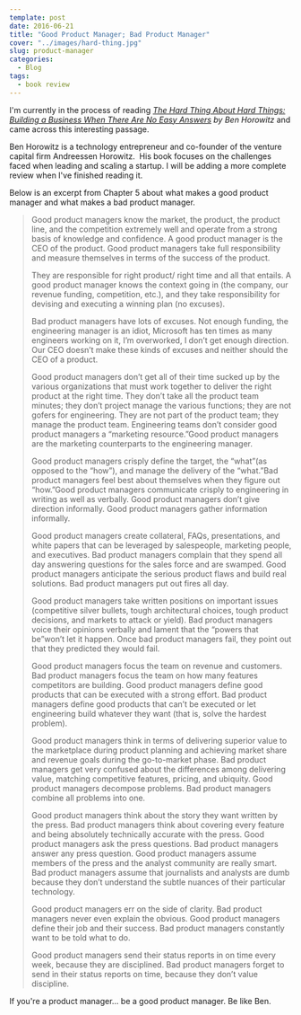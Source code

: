 ```yaml
---
template: post
date: 2016-06-21
title: "Good Product Manager; Bad Product Manager"
cover: "../images/hard-thing.jpg"
slug: product-manager
categories:
  - Blog
tags:
  - book review
---
```


I'm currently in the process of reading <em><a href="http://amzn.to/28QwPL8" target="_blank" title="Get it on Amazon">The Hard Thing About Hard Things: Building a Business When There Are No Easy Answers</a> by Ben Horowitz</em> and came across this interesting passage.

Ben Horowitz is a technology entrepreneur and co-founder of the venture capital firm Andreessen Horowitz.  His book focuses on the challenges faced when leading and scaling a startup. I will be adding a more complete review when I've finished reading it.

Below is an excerpt from Chapter 5 about what makes a good product manager and what makes a bad product manager.

<blockquote>
  <p>
    Good product managers know the market, the product, the product line, and the competition extremely well and operate from a strong basis of knowledge and confidence. A good product manager is the CEO of the product. Good product managers take full responsibility and measure themselves in terms of the success of the product.
  </p>
  <p>
    They are responsible for right product/ right time and all that entails. A good product manager knows the context going in (the company, our revenue funding, competition, etc.), and they take responsibility for devising and executing a winning plan (no excuses).
  </p>
  <p>
    Bad product managers have lots of excuses. Not enough funding, the engineering manager is an idiot, Microsoft has ten times as many engineers working on it, I’m overworked, I don’t get enough direction. Our CEO doesn’t make these kinds of excuses and neither should the CEO of a product.
  </p>
  <p>
    Good product managers don’t get all of their time sucked up by the various organizations that must work together to deliver the right product at the right time. They don’t take all the product team minutes; they don’t project manage the various functions; they are not gofers for engineering. They are not part of the product team; they manage the product team. Engineering teams don’t consider good product managers a “marketing resource.”Good product managers are the marketing counterparts to the engineering manager.
  </p>
  <p>
    Good product managers crisply define the target, the “what”(as opposed to the “how”), and manage the delivery of the “what.”Bad product managers feel best about themselves when they figure out “how.”Good product managers communicate crisply to engineering in writing as well as verbally. Good product managers don’t give direction informally. Good product managers gather information informally.
  </p>
  <p>
    Good product managers create collateral, FAQs, presentations, and white papers that can be leveraged by salespeople, marketing people, and executives. Bad product managers complain that they spend all day answering questions for the sales force and are swamped. Good product managers anticipate the serious product flaws and build real solutions. Bad product managers put out fires all day.
  </p>
  <p>
    Good product managers take written positions on important issues (competitive silver bullets, tough architectural choices, tough product decisions, and markets to attack or yield). Bad product managers voice their opinions verbally and lament that the “powers that be”won’t let it happen. Once bad product managers fail, they point out that they predicted they would fail.
  </p>
  <p>
    Good product managers focus the team on revenue and customers. Bad product managers focus the team on how many features competitors are building. Good product managers define good products that can be executed with a strong effort. Bad product managers define good products that can’t be executed or let engineering build whatever they want (that is, solve the hardest problem).
  </p>
  <p>
    Good product managers think in terms of delivering superior value to the marketplace during product planning and achieving market share and revenue goals during the go-to-market phase. Bad product managers get very confused about the differences among delivering value, matching competitive features, pricing, and ubiquity. Good product managers decompose problems. Bad product managers combine all problems into one.
  </p>
  <p>
    Good product managers think about the story they want written by the press. Bad product managers think about covering every feature and being absolutely technically accurate with the press. Good product managers ask the press questions. Bad product managers answer any press question. Good product managers assume members of the press and the analyst community are really smart. Bad product managers assume that journalists and analysts are dumb because they don’t understand the subtle nuances of their particular technology.
  </p>
  <p>
    Good product managers err on the side of clarity. Bad product managers never even explain the obvious. Good product managers define their job and their success. Bad product managers constantly want to be told what to do.
  </p>
  <p>
    Good product managers send their status reports in on time every week, because they are disciplined. Bad product managers forget to send in their status reports on time, because they don’t value discipline.
  </p>
</blockquote>

If you're a product manager... be a good product manager. Be like Ben.
